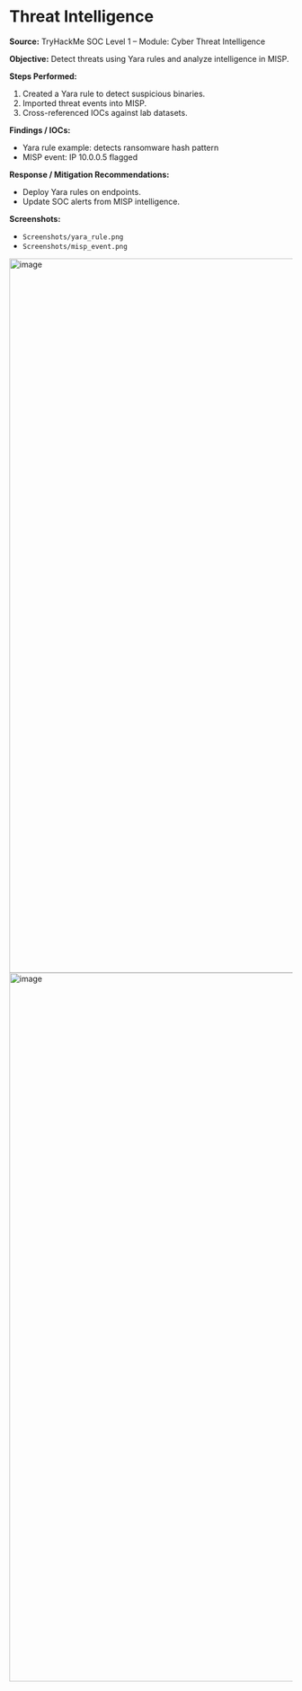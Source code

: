 # Threat Intelligence

**Source:** TryHackMe SOC Level 1 – Module: Cyber Threat Intelligence  

**Objective:** Detect threats using Yara rules and analyze intelligence in MISP.

**Steps Performed:**
1. Created a Yara rule to detect suspicious binaries.
2. Imported threat events into MISP.
3. Cross-referenced IOCs against lab datasets.

**Findings / IOCs:**
- Yara rule example: detects ransomware hash pattern
- MISP event: IP 10.0.0.5 flagged

**Response / Mitigation Recommendations:**
- Deploy Yara rules on endpoints.
- Update SOC alerts from MISP intelligence.

**Screenshots:**  
- `Screenshots/yara_rule.png`  
- `Screenshots/misp_event.png`



<img width="2487" height="1272" alt="image" src="https://github.com/user-attachments/assets/6d6e7b06-957b-4a6e-99f1-c761626f8876" />
<img width="2488" height="1262" alt="image" src="https://github.com/user-attachments/assets/298525bd-f286-4024-87fc-d32fc56f781c" />
